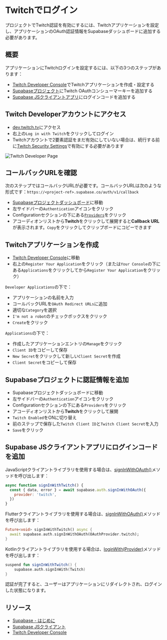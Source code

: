 # Twitchでログイン

プロジェクトでTwitch認証を有効にするには、Twitchアプリケーションを設定し、アプリケーションのOAuth認証情報をSupabaseダッシュボードに追加する必要があります。

## 概要

アプリケーションにTwitchログインを設定するには、以下の3つのステップがあります：
- [Twitch Developer Console](https://dev.twitch.tv/console)でTwitchアプリケーションを作成・設定する
- [Supabaseプロジェクト](/dashboard)にTwitch OAuthコンシューマーキーを追加する
- [Supabase JSクライアントアプリ](https://github.com/supabase/supabase-js)にログインコードを追加する

## Twitch Developerアカウントにアクセス

- [dev.twitch.tv](https://dev.twitch.tv)にアクセス
- 右上の`Log in with Twitch`をクリックしてログイン
- Twitchアカウントで2要素認証をまだ有効にしていない場合は、続行する前に[Twitch Security Settings](https://www.twitch.tv/settings/security)で有効にする必要があります

![Twitch Developer Page](/docs/img/guides/auth-twitch/twitch-developer.png)

## コールバックURLを確認

次のステップではコールバックURLが必要です。コールバックURLは次のような形式です：`https://<project-ref>.supabase.co/auth/v1/callback`

- [Supabaseプロジェクトダッシュボード](/dashboard)に移動
- 左サイドバーの`Authentication`アイコンをクリック
- Configurationセクションの下にある[`Providers`](/dashboard/project/_/auth/providers)をクリック
- アコーディオンリストから**Twitch**をクリックして展開すると**Callback URL**が表示されます。`Copy`をクリックしてクリップボードにコピーできます

## Twitchアプリケーションを作成

- [Twitch Developer Console](https://dev.twitch.tv/console)に移動
- 右上の`Register Your Application`をクリック（または`Your Console`の下にある`Applications`をクリックしてから`Register Your Application`をクリック）

`Developer Applications`の下で：
- アプリケーションの名前を入力
- コールバックURLを`OAuth Redirect URLs`に追加
- 適切な`Category`を選択
- `I'm not a robot`のチェックボックスをクリック
- `Create`をクリック

`Applications`の下で：
- 作成したアプリケーションエントリの`Manage`をクリック
- `Client ID`をコピーして保存
- `New Secret`をクリックして新しい`Client Secret`を作成
- `Client Secret`をコピーして保存

## Supabaseプロジェクトに認証情報を追加

- Supabaseプロジェクトダッシュボードに移動
- 左サイドバーの`Authentication`アイコンをクリック
- Configurationセクションの下にある`Providers`をクリック
- アコーディオンリストから**Twitch**をクリックして展開
- `Twitch Enabled`をONに切り替え
- 前のステップで保存した`Twitch Client ID`と`Twitch Client Secret`を入力
- `Save`をクリック

## Supabase JSクライアントアプリにログインコードを追加

JavaScriptクライアントライブラリを使用する場合は、[signInWithOAuth()](/docs/reference/javascript/auth-signinwithoauth)メソッドを呼び出します：

```js
async function signInWithTwitch() {
  const { data, error } = await supabase.auth.signInWithOAuth({
    provider: 'twitch',
  })
}
```

Flutterクライアントライブラリを使用する場合は、[signInWithOAuth()](/docs/reference/dart/auth-signinwithoauth)メソッドを呼び出します：

```dart
Future<void> signInWithTwitch() async {
  await supabase.auth.signInWithOAuth(OAuthProvider.twitch);
}
```

Kotlinクライアントライブラリを使用する場合は、[loginWith(Provider)](/docs/reference/kotlin/auth-signinwithoauth)メソッドを呼び出します：

```kotlin
suspend fun signInWithTwitch() {
	supabase.auth.signInWith(Twitch)
}
```

認証が完了すると、ユーザーはアプリケーションにリダイレクトされ、ログインした状態になります。

## リソース

- [Supabase - はじめに](/docs/guides/auth)
- [Supabase JSクライアント](https://github.com/supabase/supabase-js)
- [Twitch Developer Console](https://dev.twitch.tv/console)
